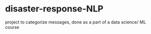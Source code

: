 # disaster-response-NLP
project to categorize messages, done as a part of a data science/ ML course
